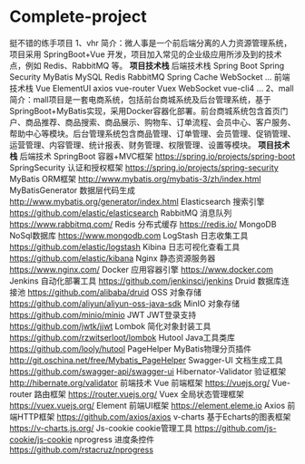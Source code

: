 # Complete-project
挺不错的练手项目
1、vhr
简介：微人事是一个前后端分离的人力资源管理系统，项目采用 SpringBoot+Vue 开发，项目加入常见的企业级应用所涉及到的技术点，例如 Redis、RabbitMQ 等。
**项目技术栈**
后端技术栈
Spring Boot
Spring Security
MyBatis
MySQL
Redis
RabbitMQ
Spring Cache
WebSocket
...
前端技术栈
Vue
ElementUI
axios
vue-router
Vuex
WebSocket
vue-cli4
...
2、mall
简介：mall项目是一套电商系统，包括前台商城系统及后台管理系统，基于SpringBoot+MyBatis实现，采用Docker容器化部署。前台商城系统包含首页门户、商品推荐、商品搜索、商品展示、购物车、订单流程、会员中心、客户服务、帮助中心等模块。后台管理系统包含商品管理、订单管理、会员管理、促销管理、运营管理、内容管理、统计报表、财务管理、权限管理、设置等模块。
**项目技术栈**
后端技术
SpringBoot	容器+MVC框架	https://spring.io/projects/spring-boot
SpringSecurity	认证和授权框架	https://spring.io/projects/spring-security
MyBatis	ORM框架	http://www.mybatis.org/mybatis-3/zh/index.html
MyBatisGenerator	数据层代码生成	http://www.mybatis.org/generator/index.html
Elasticsearch	搜索引擎	https://github.com/elastic/elasticsearch
RabbitMQ	消息队列	https://www.rabbitmq.com/
Redis	分布式缓存	https://redis.io/
MongoDB	NoSql数据库	https://www.mongodb.com
LogStash	日志收集工具	https://github.com/elastic/logstash
Kibina	日志可视化查看工具	https://github.com/elastic/kibana
Nginx	静态资源服务器	https://www.nginx.com/
Docker	应用容器引擎	https://www.docker.com
Jenkins	自动化部署工具	https://github.com/jenkinsci/jenkins
Druid	数据库连接池	https://github.com/alibaba/druid
OSS	对象存储	https://github.com/aliyun/aliyun-oss-java-sdk
MinIO	对象存储	https://github.com/minio/minio
JWT	JWT登录支持	https://github.com/jwtk/jjwt
Lombok	简化对象封装工具	https://github.com/rzwitserloot/lombok
Hutool	Java工具类库	https://github.com/looly/hutool
PageHelper	MyBatis物理分页插件	http://git.oschina.net/free/Mybatis_PageHelper
Swagger-UI	文档生成工具	https://github.com/swagger-api/swagger-ui
Hibernator-Validator	验证框架	http://hibernate.org/validator
前端技术
Vue	前端框架	https://vuejs.org/
Vue-router	路由框架	https://router.vuejs.org/
Vuex	全局状态管理框架	https://vuex.vuejs.org/
Element	前端UI框架	https://element.eleme.io
Axios	前端HTTP框架	https://github.com/axios/axios
v-charts	基于Echarts的图表框架	https://v-charts.js.org/
Js-cookie	cookie管理工具	https://github.com/js-cookie/js-cookie
nprogress	进度条控件	https://github.com/rstacruz/nprogress

